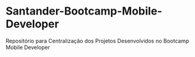 # Santander-Bootcamp-Mobile-Developer
Repositório para Centralização dos Projetos Desenvolvidos no Bootcamp Mobile Developer

